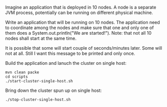 Imagine an application that is deployed in 10 nodes. A node is a separate JVM process, potentially can be running on different physical machine.

Write an application that will be running on 10 nodes. The application need to coordinate among the nodes and make sure that one and only one of them does a System.out.println("We are started!"). Note: that not all 10 nodes shall start at the same time.

It is possible that some will start couple of seconds/minutes later. Some will not at all. Still I want this message to be printed and only once.


Build the application and lanuch the cluster on single host:
```
mvn clean packe
cd scripts
./start-cluster-single-host.sh
```

Bring down the cluster spun up on single host:
```
./stop-cluster-single-host.sh
```
